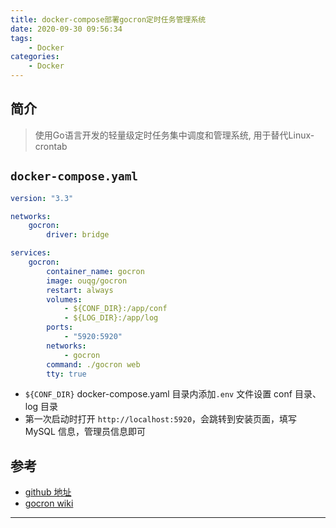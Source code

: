 ```yaml
---
title: docker-compose部署gocron定时任务管理系统
date: 2020-09-30 09:56:34
tags:
    - Docker
categories:
    - Docker
---
```


## 简介

> 使用Go语言开发的轻量级定时任务集中调度和管理系统, 用于替代Linux-crontab



## `docker-compose.yaml`

```yaml
version: "3.3"

networks:
    gocron:
        driver: bridge

services:
    gocron:
        container_name: gocron
        image: ouqg/gocron
        restart: always
        volumes:
            - ${CONF_DIR}:/app/conf
            - ${LOG_DIR}:/app/log
        ports:
            - "5920:5920"
        networks:
            - gocron
        command: ./gocron web
        tty: true

```

- `${CONF_DIR}` docker-compose.yaml 目录内添加`.env` 文件设置 conf 目录、log 目录
- 第一次启动时打开 `http://localhost:5920`，会跳转到安装页面，填写 MySQL 信息，管理员信息即可

## 参考

- [github 地址](https://github.com/ouqiang/gocron)
- [gocron wiki](https://github.com/ouqiang/gocron/wiki)

---
